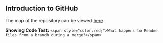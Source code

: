 ## Introduction to GitHub

The map of the repository can be viewed [here](https://githubschool.github.io/open-enrollment-classes-introduction-to-github/)

**Showing Code Test:**
`<span style="color:red;">What happens to Readme files from a branch during a merge?</span>`
